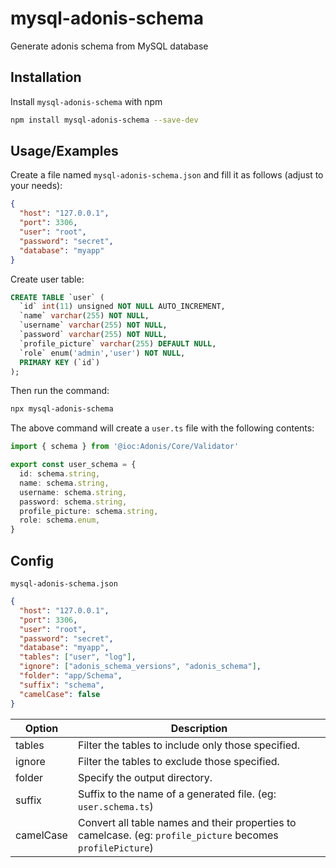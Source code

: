 # mysql-adonis-schema

Generate adonis schema from MySQL database

## Installation

Install `mysql-adonis-schema` with npm

```bash
npm install mysql-adonis-schema --save-dev
```

## Usage/Examples

Create a file named `mysql-adonis-schema.json` and fill it as follows (adjust to your needs):

```json
{
  "host": "127.0.0.1",
  "port": 3306,
  "user": "root",
  "password": "secret",
  "database": "myapp"
}
```

Create user table:

```sql
CREATE TABLE `user` (
  `id` int(11) unsigned NOT NULL AUTO_INCREMENT,
  `name` varchar(255) NOT NULL,
  `username` varchar(255) NOT NULL,
  `password` varchar(255) NOT NULL,
  `profile_picture` varchar(255) DEFAULT NULL,
  `role` enum('admin','user') NOT NULL,
  PRIMARY KEY (`id`)
);
```
Then run the command:

```bash
npx mysql-adonis-schema
```

The above command will create a `user.ts` file with the following contents:

```typescript
import { schema } from '@ioc:Adonis/Core/Validator'

export const user_schema = {
  id: schema.string,
  name: schema.string,
  username: schema.string,
  password: schema.string,
  profile_picture: schema.string,
  role: schema.enum,
}
```
## Config

`mysql-adonis-schema.json`
```json
{
  "host": "127.0.0.1",
  "port": 3306,
  "user": "root",
  "password": "secret",
  "database": "myapp",
  "tables": ["user", "log"],
  "ignore": ["adonis_schema_versions", "adonis_schema"],
  "folder": "app/Schema",
  "suffix": "schema",
  "camelCase": false
}
```

| Option | Description |
| ------ | ----------- |
| tables | Filter the tables to include only those specified. |
| ignore | Filter the tables to exclude those specified. |
| folder | Specify the output directory. |
| suffix | Suffix to the name of a generated file. (eg: `user.schema.ts`) |
| camelCase | Convert all table names and their properties to camelcase. (eg: `profile_picture` becomes `profilePicture`) |
